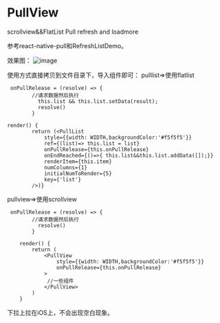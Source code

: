 # PullView
scrollview&amp;&amp;FlatList Pull refresh and loadmore

参考react-native-pull和RefreshListDemo。

效果图：
 ![image](https://github.com/wuyunqiang/PullView/raw/master/Images/pullview.gif)

使用方式直接拷贝到文件目录下，导入组件即可：
pulllist=>使用flatlist
```
 onPullRelease = (resolve) => {
        //请求数据然后执行 
          this.list && this.list.setData(result);
          resolve()
        }
        
render() {
        return (<PullList
            style={{width: WIDTH,backgroundColor:'#f5f5f5'}}
            ref={(list)=> this.list = list}
            onPullRelease={this.onPullRelease}
            onEndReached={()=>{ this.list&&this.list.addData([]);}}
            renderItem={this.item}
            numColumns={1}
            initialNumToRender={5}
            key={'list'}
        />)}
```
pullview=>使用scrollview
```
 onPullRelease = (resolve) => {
        //请求数据然后执行 
          resolve()
        }
        
    render() {
        return (
            <PullView
                style={{width: WIDTH,backgroundColor:'#f5f5f5'}}
                onPullRelease={this.onPullRelease}
            >
             //一些组件
            </PullView>
        )
    }
```
下拉上拉在iOS上，不会出现空白现象。
      
